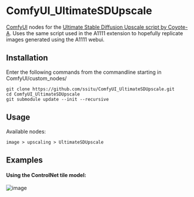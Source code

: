 # ComfyUI_UltimateSDUpscale
 [ComfyUI](https://github.com/comfyanonymous/ComfyUI) nodes for the [Ultimate Stable Diffusion Upscale script by Coyote-A](https://github.com/Coyote-A/ultimate-upscale-for-automatic1111).
 Uses the same script used in the A1111 extension to hopefully replicate images generated using the A1111 webui.

## Installation
Enter the following commands from the commandline starting in ComfyUI/custom_nodes/
```
git clone https://github.com/ssitu/ComfyUI_UltimateSDUpscale.git
cd ComfyUI_UltimateSDUpscale
git submodule update --init --recursive
```

## Usage
Available nodes:
```
image > upscaling > UltimateSDUpscale
```
## Examples
#### Using the ControlNet tile model:
![image](https://github.com/ssitu/ComfyUI_UltimateSDUpscale/assets/57548627/64f8d3b2-10ae-45ee-9f8a-40b798a51655)
